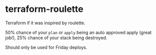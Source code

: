 # terraform-roulette

Terraform if it was inspired by roulette.

50% chance of your `plan` or `apply` being an auto approved apply (great job!), 25% chance of your stack being destroyed.

Should only be used for Friday deploys.

